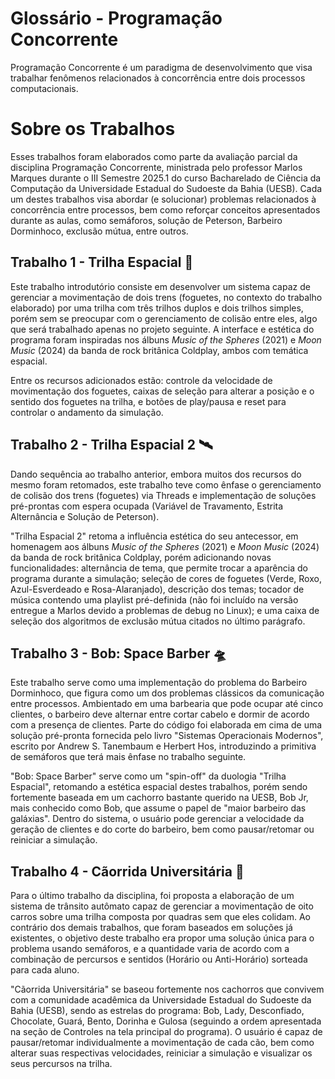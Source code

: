 # Glossário - Programação Concorrente

Programação Concorrente é um paradigma de desenvolvimento que visa trabalhar fenômenos relacionados à concorrência entre dois processos computacionais. 

# Sobre os Trabalhos

Esses trabalhos foram elaborados como parte da avaliação parcial da disciplina Programação Concorrente, ministrada pelo professor Marlos Marques durante o III Semestre 2025.1 do curso Bacharelado de Ciência da Computação da Universidade Estadual do Sudoeste da Bahia (UESB). Cada um destes trabalhos visa abordar (e solucionar) problemas relacionados à concorrência entre processos, bem como reforçar conceitos apresentados durante as aulas, como semáforos, solução de Peterson, Barbeiro Dorminhoco, exclusão mútua, entre outros. 

## Trabalho 1 - Trilha Espacial 🚀

Este trabalho introdutório consiste em desenvolver um sistema capaz de gerenciar a movimentação de dois trens (foguetes, no contexto do trabalho elaborado) por uma trilha com três trilhos duplos e dois trilhos simples, porém sem se preocupar com o gerenciamento de colisão entre eles, algo que será trabalhado apenas no projeto seguinte. A interface e estética do programa foram inspiradas nos álbuns *Music of the Spheres* (2021) e *Moon Music* (2024) da banda de rock britânica Coldplay, ambos com temática espacial. 

Entre os recursos adicionados estão: controle da velocidade de movimentação dos foguetes, caixas de seleção para alterar a posição e o sentido dos foguetes na trilha, e botões de play/pausa e reset para controlar o andamento da simulação. 

## Trabalho 2 - Trilha Espacial 2 🛰️

Dando sequência ao trabalho anterior, embora muitos dos recursos do mesmo foram retomados, este trabalho teve como ênfase o gerenciamento de colisão dos trens (foguetes) via Threads e implementação de soluções pré-prontas com espera ocupada (Variável de Travamento, Estrita Alternância e Solução de Peterson). 

"Trilha Espacial 2" retoma a influência estética do seu antecessor, em homenagem aos álbuns *Music of the Spheres* (2021) e *Moon Music* (2024) da banda de rock britânica Coldplay, porém adicionando novas funcionalidades: alternância de tema, que permite trocar a aparência do programa durante a simulação; seleção de cores de foguetes (Verde, Roxo, Azul-Esverdeado e Rosa-Alaranjado), descrição dos temas; tocador de música contendo uma playlist pré-definida (não foi incluído na versão entregue a Marlos devido a problemas de debug no Linux); e uma caixa de seleção dos algoritmos de exclusão mútua citados no último parágrafo. 

## Trabalho 3 - Bob: Space Barber 🛸

Este trabalho serve como uma implementação do problema do Barbeiro Dorminhoco, que figura como um dos problemas clássicos da comunicação entre processos. Ambientado em uma barbearia que pode ocupar até cinco clientes, o barbeiro deve alternar entre cortar cabelo e dormir de acordo com a presença de clientes. Parte do código foi elaborada em cima de uma solução pré-pronta fornecida pelo livro "Sistemas Operacionais Modernos", escrito por Andrew S. Tanembaum e Herbert Hos, introduzindo a primitiva de semáforos que terá mais ênfase no trabalho seguinte. 

"Bob: Space Barber" serve como um "spin-off" da duologia "Trilha Espacial", retomando a estética espacial destes trabalhos, porém sendo fortemente baseada em um cachorro bastante querido na UESB, Bob Jr, mais conhecido como Bob, que assume o papel de "maior barbeiro das galáxias". Dentro do sistema, o usuário pode gerenciar a velocidade da geração de clientes e do corte do barbeiro, bem como pausar/retomar ou reiniciar a simulação. 

## Trabalho 4 - Cãorrida Universitária 🐶

Para o último trabalho da disciplina, foi proposta a elaboração de um sistema de trânsito autômato capaz de gerenciar a movimentação de oito carros sobre uma trilha composta por quadras sem que eles colidam. Ao contrário dos demais trabalhos, que foram baseados em soluções já existentes, o objetivo deste trabalho era propor uma solução única para o problema usando semáforos, e a quantidade varia de acordo com a combinação de percursos e sentidos (Horário ou Anti-Horário) sorteada para cada aluno. 

"Cãorrida Universitária" se baseou fortemente nos cachorros que convivem com a comunidade acadêmica da Universidade Estadual do Sudoeste da Bahia (UESB), sendo as estrelas do programa: Bob, Lady, Desconfiado, Chocolate, Guará, Bento, Dorinha e Gulosa (seguindo a ordem apresentada na seção de Controles na tela principal do programa). O usuário é capaz de pausar/retomar individualmente a movimentação de cada cão, bem como alterar suas respectivas velocidades, reiniciar a simulação e visualizar os seus percursos na trilha. 
